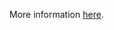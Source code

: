More information [here](https://docs.prismacloud.io/en/enterprise-edition/policy-reference/google-cloud-policies/google-cloud-storage-gcs-policies/bc-gcp-gcs-2).
